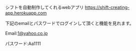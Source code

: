 シフトを自動制作してくれるwebアプリ
https://shift-creating-app.herokuapp.com


下記のemailとパスワードでログインして頂くと機能を見れます。

Email:1@yahoo.co.jp

パスワード:Aa1111
